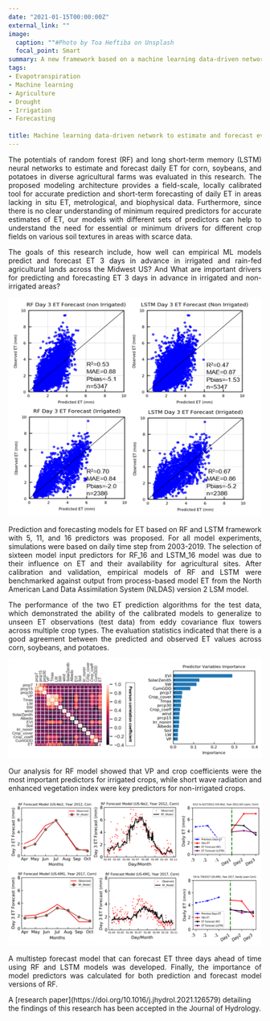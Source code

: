 ```yaml
---
date: "2021-01-15T00:00:00Z"
external_link: ""
image:
  caption: ""#Photo by Toa Heftiba on Unsplash
  focal_point: Smart
summary: A new framework based on a machine learning data-driven network to estimate and forecast evapotranspiration in agricultural areas was proposed.
tags:
- Evapotranspiration
- Machine learning
- Agriculture
- Drought
- Irrigation
- Forecasting

title: Machine learning data-driven network to estimate and forecast evapotranspiration (ET)
---
```

<div style="text-align: justify;">
The potentials of random forest (RF) and long short-term memory (LSTM) neural networks to estimate and forecast daily ET for corn, soybeans, and potatoes in diverse agricultural farms was evaluated in this research. The proposed modeling architecture provides a field-scale, locally calibrated tool for accurate prediction and short-term forecasting of daily ET in areas lacking in situ ET, metrological, and biophysical data. Furthermore, since there is no clear understanding of minimum required predictors for accurate estimates of ET, our models with different sets of predictors can help to understand the need for essential or minimum drivers for different crop fields on various soil textures in areas with scarce data. 

The goals of this research include, how well can empirical ML models predict and forecast ET 3 days in advance in irrigated and rain-fed agricultural lands across the Midwest US? And What are important drivers for predicting and forecasting ET 3 days in advance in irrigated and non-irrigated areas?

![Picture1](Picture1.png)

Prediction and forecasting models for ET based on RF and LSTM framework with 5, 11, and 16 predictors was proposed. For all model experiments, simulations were based on daily time step from 2003-2019. The selection of sixteen model input predictors for RF_16 and LSTM_16 model was due to their influence on ET and their availability for agricultural sites. After calibration and validation, empirical models of RF and LSTM were benchmarked against output from process-based model ET from the North American Land Data Assimilation System (NLDAS) version 2 LSM model. 

The performance of the two ET prediction algorithms for the test data, which demonstrated the ability of the calibrated models to generalize to unseen ET observations (test data) from eddy covariance flux towers across multiple crop types. The evaluation statistics indicated that there is a good agreement between the predicted and observed ET values across corn, soybeans, and potatoes. 

![Picture2](Picture2.png) 

Our analysis for RF model showed that VP and crop coefficients were the most important predictors for irrigated crops, while short wave radiation and enhanced vegetation index were key predictors for non-irrigated crops.

![Picture3](Picture3.png) 

A multistep forecast model that can forecast ET three days ahead of time using RF and LSTM models was developed. Finally, the importance of model predictors was calculated for both prediction and forecast model versions of RF. 
</div>
A [research paper](https://doi.org/10.1016/j.jhydrol.2021.126579) detailing the findings of this research has been accepted in the Journal of Hydrology. 
